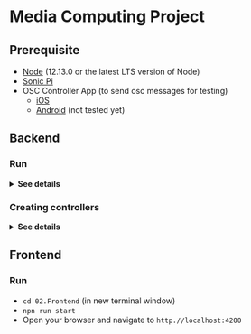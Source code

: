 # Media Computing Project

## Prerequisite
- [Node](https://nodejs.org/en/) (12.13.0 or the latest LTS version of Node)
- [Sonic Pi](https://sonic-pi.net/)
- OSC Controller App (to send osc messages for testing)
    - [iOS](https://apps.apple.com/us/app/clean-osc/id1235192209)
    - [Android](https://play.google.com/store/apps/details?id=com.ffsmultimedia.osccontroller&hl=en) (not tested yet)
    
## Backend
### Run
<details>
<summary><strong>See details</strong></summary>

#### Sonic Pi
- Start Sonic Pi and copy `01.Backend/sonic-pi.rb` from the project directory into the sonic pi coding environment.
- Activate _"Empfange entfernte OSC-Nachrichten"_ in the sonic pi menu (see `Prefs > I/O`).
- Press on `Run`!
- Copy IP and port of sonic pi into `01.Backend/index.ts` (to specify `outputIp` and `outputPort`).
  
#### Starting the OSC-Server & Socket-Server
- `cd 01.Backend`
- `npm run start:refresh` or `npm run start` to disable recompiling when detecting source code changes

#### Controller app for testing
- Get your local IP address or the IP address on which this server runs on (e.g. `192.168.0.241`)
- Start your app and connect to this IP with port `57121`
- When you press buttons on the Controller App you should now hear piano sounds from sonic pi!
</details>

### Creating controllers
<details>
<summary><strong>See details</strong></summary>

Put your OSC controllers into `01.Backend/src/osc/controllers`. See `01.Backend/src/osc/controllers/slider.ts` for an example.

```typescript
@Controller("/clean_slider_1")
export class SliderController {

  constructor(private foo: Foo, private socketServer: SocketServer) {
  }

  @OnMessage()
  public receivedMessage(@Message() message: OSCInputMessage) {
    this.foo.test();
    this.socketServer.emit(Event.SLIDER_UPDATE, Math.round(message.getArgs()[0].value * 100));
  }

}
```

#### Dependency Injection
When your controller depends on an another class, you can inject the dependency via [Dependency Injection](https://www.freecodecamp.org/news/a-quick-intro-to-dependency-injection-what-it-is-and-when-to-use-it-7578c84fa88f/)
You can use Dependency Injection, for example, to get access to the websockets within a controller.
You can also inject other classes. Inject your dependencies by adding them to the class as a constructor parameter. 
The injection mechanism automatically creates an singleton instance of this class and then makes this available in the controller as a class attribute.

#### Decorators
You must decorate each controller with the `@Controller()` decorator. It takes the namespace as an argument.
If you do not specify a namespace, all OSC messages will be routed to this controller.
Additionally, you must register this controller in `01.Backend/src/osc/controllers/index.ts`.

`@OnMessage('/play')` allows you to decorate methods that should get executed when a message has the specified OSC address url after the namespace.
If you do not specify a url in the decorator, each OSC messages routed to the controller will trigger the execution of the decorated method.

Current status: You can specify an address in the `@OnMessage()` decorator, but it will be ignored. Some routing mechanism for this decorator is still needed! 

You can get access to the received OSC message by using the `@Message()` decorator. It takes no arguments!

#### Socket server
By injecting the socket server, you get access to the websocket connection with the frontend. 
This allows you to emit events to Angular. The example reads the message argument
of the received OSC message, normalizes the value and sends a SLIDER_UPDATE event to the frontend.
</details>

## Frontend
### Run
- `cd 02.Frontend` (in new terminal window)
- `npn run start`
- Open your browser and navigate to `http.//localhost:4200`

